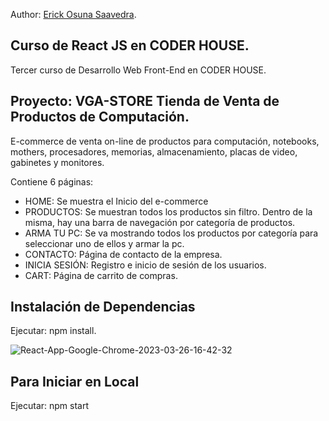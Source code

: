 Author: [Erick Osuna Saavedra](https://github.com/ErickOsuna).

## Curso de React JS en CODER HOUSE.

Tercer curso de Desarrollo Web Front-End en CODER HOUSE.

## Proyecto: VGA-STORE Tienda de Venta de Productos de Computación.

E-commerce de venta on-line de productos para computación, notebooks, mothers, procesadores, memorias, almacenamiento, placas de video, gabinetes y monitores.

Contiene 6 páginas:

* HOME: Se muestra el Inicio del e-commerce
* PRODUCTOS: Se muestran todos los productos sin filtro. Dentro de la misma, hay una barra de navegación por categoría de productos.
* ARMA TU PC: Se va mostrando todos los productos por categoría para seleccionar uno de ellos y armar la pc.
* CONTACTO: Página de contacto de la empresa.
* INICIA SESIÓN: Registro e inicio de sesión de los usuarios.
* CART: Página de carrito de compras.

## Instalación de Dependencias

Ejecutar: npm install.


![React-App-Google-Chrome-2023-03-26-16-42-32](https://user-images.githubusercontent.com/112889127/231020522-b0c9c658-0436-4d82-9fbc-1aa05f40dfc0.gif)

## Para Iniciar en Local

Ejecutar: npm start


## 
